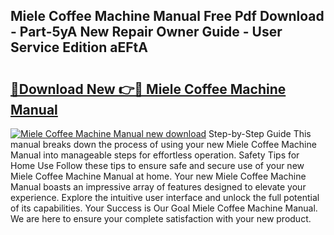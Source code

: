 ## Miele Coffee Machine Manual Free Pdf Download - Part-5yA New Repair Owner Guide - User Service Edition aEFtA

# <h2><a href="http://cf22399.oget.top/?id=Miele+Coffee+Machine+Manual">🔗Download New 👉🔴 Miele Coffee Machine Manual</a></h2>

[![Miele Coffee Machine Manual new download](https://i.imgur.com/5g1atiW.png)](http://cf22399.oget.top/?id=Miele+Coffee+Machine+Manual)
Step-by-Step Guide This manual breaks down the process of using your new Miele Coffee Machine Manual into manageable steps for effortless operation. Safety Tips for Home Use Follow these tips to ensure safe and secure use of your new Miele Coffee Machine Manual at home. Your new Miele Coffee Machine Manual boasts an impressive array of features designed to elevate your experience. Explore the intuitive user interface and unlock the full potential of its capabilities. Your Success is Our Goal Miele Coffee Machine Manual. We are here to ensure your complete satisfaction with your new product.
